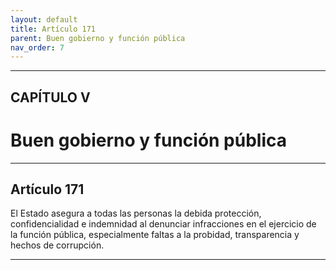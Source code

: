 ```yaml
---
layout: default
title: Artículo 171
parent: Buen gobierno y función pública
nav_order: 7
---
```


---

## CAPÍTULO V 
# Buen gobierno y función pública

---

## Artículo 171

El Estado asegura a todas las personas la debida protección, confidencialidad e indemnidad al denunciar infracciones en el ejercicio de la función pública, especialmente faltas a la probidad, transparencia y hechos de corrupción.

---
